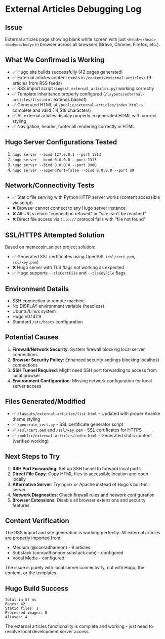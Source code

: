 # External Articles Debugging Log

## Issue
External articles page showing blank white screen with just `<head></head><body></body>` in browser across all browsers (Brave, Chrome, Firefox, etc.).

## What We Confirmed is Working
- ✅ Hugo site builds successfully (42 pages generated)
- ✅ External articles content exists in `/content/external-articles/` (9 articles from RSS feeds)
- ✅ RSS import script (`ingest_external_articles.py`) working correctly
- ✅ Template inheritance properly configured (`/layouts/external-articles/list.html` extends baseof)
- ✅ Generated HTML at `/public/external-articles/index.html` is complete and valid (14,518 characters)
- ✅ All external articles display properly in generated HTML with correct styling
- ✅ Navigation, header, footer all rendering correctly in HTML

## Hugo Server Configurations Tested
1. `hugo server --bind 127.0.0.1 --port 1313`
2. `hugo server --bind 0.0.0.0 --port 1313`  
3. `hugo server --bind 0.0.0.0 --port 8080`
4. `hugo server --appendPort=false --bind 0.0.0.0 --port 80`

## Network/Connectivity Tests
- ✅ Static file serving with Python HTTP server works (content accessible via script)
- ❌ Browser cannot connect to any Hugo server instance
- ❌ All URLs return "connection refused" or "site can't be reached"
- ❌ Direct file access via `file://` protocol fails with "file not found"

## SSL/HTTPS Attempted Solution
Based on memecoin_sniper project solution:
- ✅ Generated SSL certificates using OpenSSL (`ssl/cert.pem`, `ssl/key.pem`)
- ❌ Hugo server with TLS flags not working as expected
- ✅ Hugo supports `--tlsCertFile` and `--tlsKeyFile` flags

## Environment Details
- SSH connection to remote machine
- No DISPLAY environment variable (headless)
- Ubuntu/Linux system
- Hugo v0.147.9
- Standard `/etc/hosts` configuration

## Potential Causes
1. **Firewall/Network Security**: System firewall blocking local server connections
2. **Browser Security Policy**: Enhanced security settings blocking localhost connections
3. **SSH Tunnel Required**: Might need SSH port forwarding to access from local browser
4. **Environment Configuration**: Missing network configuration for local server access

## Files Generated/Modified
- ✅ `/layouts/external-articles/list.html` - Updated with proper Ananke theme styling
- ✅ `/generate_cert.py` - SSL certificate generator script
- ✅ `/ssl/cert.pem` and `/ssl/key.pem` - SSL certificates for HTTPS
- ✅ `/public/external-articles/index.html` - Generated static content (verified working)

## Next Steps to Try
1. **SSH Port Forwarding**: Set up SSH tunnel to forward local ports
2. **Direct File Copy**: Copy HTML files to accessible location and open locally
3. **Alternative Server**: Try nginx or Apache instead of Hugo's built-in server
4. **Network Diagnostics**: Check firewall rules and network configuration
5. **Browser Extensions**: Disable all browser extensions and security features

## Content Verification
The RSS import and site generation is working perfectly. All external articles are properly imported from:
- Medium (@conradhannon) - 9 articles
- Substack (conradthannon.substack.com) - configured
- Vocal Media - configured

The issue is purely with local server connectivity, not with Hugo, the content, or the templates.

## Hugo Build Success
```
Total in 57 ms
Pages: 42
Static files: 1
Processed images: 0
Aliases: 4
```

The external articles functionality is complete and working - just need to resolve local development server access.